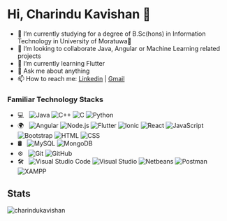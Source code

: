 # Hi, Charindu Kavishan 👋

- 🌱 I’m currently studying for a degree of B.Sc(hons) in Information Technology in University of Moratuwa🏫
- 👯 I’m looking to collaborate Java, Angular or Machine Learning related projects
- 📗 I’m currently learning Flutter
- 💬 Ask me about anything
- 📫 How to reach me: [Linkedin](https://www.linkedin.com/in/charindu-kavishan/) | [Gmail](www.charindukavishan@gmail.com)

### Familiar Technology Stacks

- 💻 &nbsp;
  ![Java](https://img.shields.io/badge/-Java-333333?style=flat&logo=Java&logoColor=007396)
  ![C++](https://img.shields.io/badge/-C++-333333?style=flat&logo=C%2B%2B&logoColor=239120)
  ![C](https://img.shields.io/badge/-C-333333?style=flat&logo=C%2B%2B&logoColor=A8B9CC)
  ![Python](https://img.shields.io/badge/-Python-333333?style=flat&logo=python)
- 🌍 &nbsp;
  ![Angular](https://img.shields.io/badge/-Angular-333333?style=flat&logo=angular&logoColor=DD0031)
  ![Node.js](https://img.shields.io/badge/-Node.js-333333?style=flat&logo=node.js)
  ![Flutter](https://img.shields.io/badge/-Flutter-333333?style=flat&logo=flutter)
  ![Ionic](https://img.shields.io/badge/-Ionic-333333?style=flat&logo=ionic&logoColor=3880FF)
  ![React](https://img.shields.io/badge/-React-333333?style=flat&logo=react)
  ![JavaScript](https://img.shields.io/badge/-JavaScript-333333?style=flat&logo=javascript)
  ![Bootstrap](https://img.shields.io/badge/-Bootstrap-333333?style=flat&logo=bootstrap&logoColor=563D7C)
  ![HTML](https://img.shields.io/badge/-HTML-333333?style=flat&logo=HTML5)
  ![CSS](https://img.shields.io/badge/-CSS-333333?style=flat&logo=CSS3&logoColor=1572B6)
- 🛢 &nbsp;
  ![MySQL](https://img.shields.io/badge/-MySQL-333333?style=flat&logo=mysql)
  ![MongoDB](https://img.shields.io/badge/-MongoDB-333333?style=flat&logo=mongodb)
- ⚙️ &nbsp;
  ![Git](https://img.shields.io/badge/-Git-333333?style=flat&logo=git)
  ![GitHub](https://img.shields.io/badge/-GitHub-333333?style=flat&logo=github)
- 🛠 &nbsp;
  ![Visual Studio Code](https://img.shields.io/badge/-Visual%20Studio%20Code-333333?style=flat&logo=visual-studio-code&logoColor=007ACC)
  ![Visual Studio](https://img.shields.io/badge/-Visual%20Studio-333333?style=flat&logo=visual-studio&logoColor=5C2D91)
  ![Netbeans](https://img.shields.io/badge/-NetBeans-333333?style=flat&logo=net-beans&logoColor=3DDC84)
  ![Postman](https://img.shields.io/badge/-Postman-333333?style=flat&logo=postman&logoColor=FF6C37)
  ![XAMPP](https://img.shields.io/badge/-XAMPP-333333?style=flat&logo=xampp&logoColor=FB7A24)

## Stats

<p><img src="https://github-readme-stats.vercel.app/api?username=charindukavishan&show_icons=true&theme=dracula" alt="charindukavishan" /></p>
